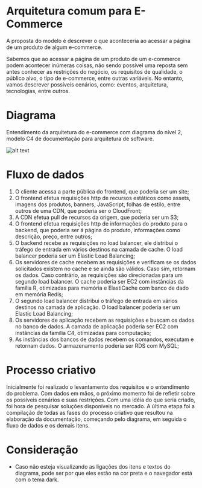 # Arquitetura comum para E-Commerce

A proposta do modelo é descrever o que aconteceria ao acessar a página de um produto de algum e-commerce.

Sabemos que ao acessar a página de um produto de um e-commerce podem acontecer inúmeras coisas, não sendo possível uma reposta sem antes conhecer as restrições do negócio, os requisitos de qualidade, o público alvo, o tipo de e-commerce, entre outras variáveis. No entanto, vamos descrever possíveis cenários, como: eventos, arquitetura, tecnologias, entre outros.

# Diagrama 
Entendimento da arquitetura do e-commerce com diagrama do nível 2, modelo C4 de documentação para arquitetura de software.

![alt text](https://github.com/delesposte/SoftwareArchitecture/blob/main/e-commerce.drawio.png?raw=true)

# Fluxo de dados
1.	O cliente acessa a parte pública do frontend, que poderia ser um site;
2.	O frontend efetua requisições http de recursos estáticos como assets, imagens dos produtos, banners, JavaScript, folhas de estilo, entre outros de uma CDN, que poderia ser o CloudFront;
3.	A CDN efetua pull de recursos da origem, que poderia ser um S3;
4.	O frontend efetua requisições http de informações do produto para o backend, que poderia ser á página do produto, informações como descrição, preço, entre outros;
5.	O backend recebe as requisições no load balancer, ele distribui o tráfego de entrada em vários destinos na camada de cache. O load balancer poderia ser um Elastic Load Balancing;
6.	Os servidores de cache recebem as requisições e verificam se os dados solicitados existem no cache e se ainda são válidos. Caso sim, retornam os dados. Caso contrário, as requisições são direcionadas para um segundo load balancer. O cache poderia ser EC2 com instâncias da família R, otimizadas para memória e ElastiCache  com banco de dado em memória Redis;
7.	O segundo load balancer distribui o tráfego de entrada em vários destinos na camada de aplicação. O load balancer poderia ser um Elastic Load Balancing;
8.	Os servidores de aplicação recebem as requisições e buscam os dados no banco de dados. A camada de aplicação poderia ser EC2 com instâncias da família C4, otimizadas para computação;
9.	As instâncias dos bancos de dados recebem os comandos, executam e retornam dados. O armazenamento poderia ser RDS com MySQL;

# Processo criativo
Inicialmente foi realizado o levantamento dos requisitos e o entendimento do problema. Com dados em mãos, o próximo momento foi de refletir sobre os possíveis cenários e suas restrições. Com uma idéia do que seria criado, foi hora de pesquisar soluções disponíveis no mercado. A última etapa foi a compilação de todas as fases do processo criativo que resultou na elaboração da documentação, começando pelo diagrama, em seguida o fluxo de dados e os demais itens.

# Consideração
- Caso não esteja visualizando as ligações dos itens e textos do diagrama, pode ser por que eles estão na cor preta e o navegador está com o tema dark.
